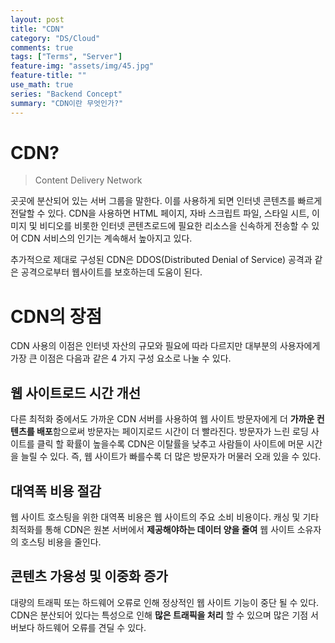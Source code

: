 ```yaml
---
layout: post
title: "CDN"
category: "DS/Cloud"
comments: true
tags: ["Terms", "Server"]
feature-img: "assets/img/45.jpg"
feature-title: ""
use_math: true
series: "Backend Concept"
summary: "CDN이란 무엇인가?"
---
```


# CDN?

> Content Delivery Network

곳곳에 분산되어 있는 서버 그룹을 말한다. 이를 사용하게 되면 인터넷 콘텐츠를 빠르게 전달할 수 있다. CDN을 사용하면 HTML 페이지, 자바 스크립트 파일, 스타일 시트, 이미지 및 비디오를 비롯한 인터넷 콘텐츠로드에 필요한 리소스을 신속하게 전송할 수 있어 CDN 서비스의 인기는 계속해서 높아지고 있다.

추가적으로 제대로 구성된 CDN은 DDOS(Distributed Denial of Service) 공격과 같은 공격으로부터 웹사이트를 보호하는데 도움이 된다.


# CDN의 장점

CDN 사용의 이점은 인터넷 자산의 규모와 필요에 따라 다르지만 대부분의 사용자에게 가장 큰 이점은 다음과 같은 4 가지 구성 요소로 나눌 수 있다.

## 웹 사이트로드 시간 개선
다른 최적화 중에서도 가까운 CDN 서버를 사용하여 웹 사이트 방문자에게 더 **가까운 컨텐츠를 배포**함으로써 방문자는 페이지로드 시간이 더 빨라진다. 방문자가 느린 로딩 사이트를 클릭 할 확률이 높을수록 CDN은 이탈률을 낮추고 사람들이 사이트에 머문 시간을 늘릴 수 있다. 즉, 웹 사이트가 빠를수록 더 많은 방문자가 머물러 오래 있을 수 있다.

## 대역폭 비용 절감
웹 사이트 호스팅을 위한 대역폭 비용은 웹 사이트의 주요 소비 비용이다. 캐싱 및 기타 최적화를 통해 CDN은 원본 서버에서 **제공해야하는 데이터 양을 줄여** 웹 사이트 소유자의 호스팅 비용을 줄인다.

## 콘텐츠 가용성 및 이중화 증가
대량의 트래픽 또는 하드웨어 오류로 인해 정상적인 웹 사이트 기능이 중단 될 수 있다. CDN은 분산되어 있다는 특성으로 인해 **많은 트래픽을 처리** 할 수 있으며 많은 기점 서버보다 하드웨어 오류를 견딜 수 있다.